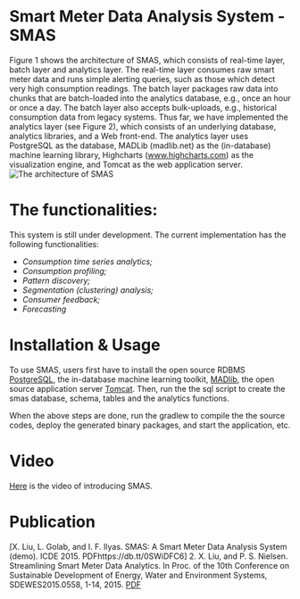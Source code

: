 Smart Meter Data Analysis System - SMAS
======================

Figure 1 shows the architecture of SMAS, which consists of real-time layer, batch layer and analytics layer. The real-time layer consumes raw smart meter data and runs simple alerting queries, such as those which detect very high consumption readings.  The batch layer packages raw data into chunks that are batch-loaded into the analytics database, e.g., once an hour or once a day.  The batch layer also accepts bulk-uploads, e.g., historical consumption data from legacy systems.  Thus far, we have implemented the analytics layer (see Figure 2), which consists of an underlying database, analytics libraries, and a Web front-end. The analytics layer uses PostgreSQL as the database,  MADLib (madlib.net) as the (in-database) machine learning library,  Highcharts (www.highcharts.com) as the visualization engine, and Tomcat as the web application server. 
![The architecture of SMAS](https://raw.githubusercontent.com/xiufengliu/SMAS/master/src/main/webapp/img/meter3.png)

The functionalities:
============================
This system is still under development. The current implementation has the following functionalities:

* *Consumption time series analytics;*
* *Consumption profiling;*
* *Pattern discovery;*
* *Segmentation (clustering) analysis;*
* *Consumer feedback;*
* *Forecasting*



Installation & Usage
===========================
To use SMAS, users first have to install the open source RDBMS [PostgreSQL](http://www.postgresql.org/), the in-database machine learning toolkit, [MADlib](www.madlib.net), the open source application server [Tomcat](http://tomcat.apache.org/). Then, run the the sql script to create the smas database, schema, tables and the analytics functions.

When the above steps are done, run the gradlew to compile the the source codes, deploy the generated binary packages, and start the application, etc.


Video
======================
[Here](https://www.youtube.com/watch?v=5717mOJSwfI&list=UU9F0rInEDHm1RiFD_R_TGMQ) is the video of introducing SMAS.

Publication
========================
 [X. Liu, L. Golab, and I. F. Ilyas. SMAS: A Smart Meter Data Analysis System (demo). ICDE 2015. PDFhttps://db.tt/0SWiDFC6]
2. X. Liu, and P. S. Nielsen. Streamlining Smart Meter Data Analytics. In Proc. of the 10th Conference on Sustainable Development of Energy, Water and Environment Systems, SDEWES2015.0558, 1-14, 2015. [PDF](http://orbit.dtu.dk/fedora/objects/orbit:140092/datastreams/file_707af3a3-492d-40cc-81eb-65a3b860fb90/content)
